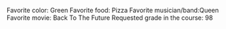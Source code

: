 Favorite color: Green
Favorite food: Pizza
Favorite musician/band:Queen 
Favorite movie: Back To The Future 
Requested grade in the course: 98